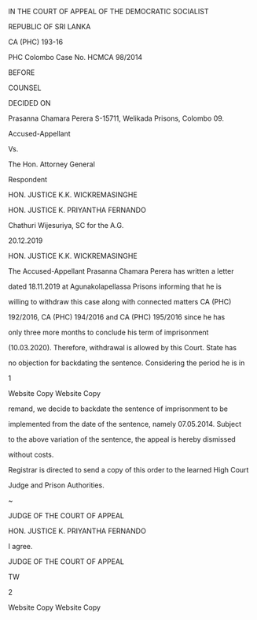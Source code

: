 IN THE COURT OF APPEAL OF THE DEMOCRATIC SOCIALIST

REPUBLIC OF SRI LANKA

CA (PHC) 193-16

PHC Colombo Case No. HCMCA 98/2014

BEFORE

COUNSEL

DECIDED ON

Prasanna Chamara Perera S-15711, Welikada Prisons, Colombo 09.

Accused-Appellant

Vs.

The Hon. Attorney General

Respondent

HON. JUSTICE K.K. WICKREMASINGHE

HON. JUSTICE K. PRIYANTHA FERNANDO

Chathuri Wijesuriya, SC for the A.G.

20.12.2019

HON. JUSTICE K.K. WICKREMASINGHE

The Accused-Appellant Prasanna Chamara Perera has written a letter

dated 18.11.2019 at Agunakolapellassa Prisons informing that he is

willing to withdraw this case along with connected matters CA (PHC)

192/2016, CA (PHC) 194/2016 and CA (PHC) 195/2016 since he has

only three more months to conclude his term of imprisonment

(10.03.2020). Therefore, withdrawal is allowed by this Court. State has

no objection for backdating the sentence. Considering the period he is in

1

Website Copy Website Copy

remand, we decide to backdate the sentence of imprisonment to be

implemented from the date of the sentence, namely 07.05.2014. Subject

to the above variation of the sentence, the appeal is hereby dismissed

without costs.

Registrar is directed to send a copy of this order to the learned High Court

Judge and Prison Authorities.

~

JUDGE OF THE COURT OF APPEAL

HON. JUSTICE K. PRIYANTHA FERNANDO

I agree.

JUDGE OF THE COURT OF APPEAL

TW

2

Website Copy Website Copy